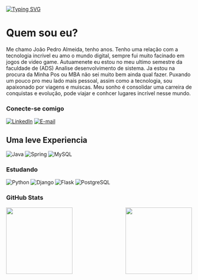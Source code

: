 
[![Typing SVG](https://readme-typing-svg.demolab.com?font=Fira+Code&pause=1000&color=27BDBA&random=false&width=435&lines=Hello+World!+Welcome+to+my+GitHub+profile+;My+name+is+Jo%C3%A3o+Pedro+and+I'm+23+years+)](https://git.io/typing-svg)

# Quem sou eu?
Me chamo João Pedro Almeida, tenho anos. Tenho uma relação com a tecnologia incrivel eu amo o mundo digital, sempre fui muito facinado em jogos de video game. Autuamenete eu estou no meu ultimo semestre da faculdade de (ADS) Analise desenvolvimento de sistema. Ja estou na procura da Minha Pos ou MBA não sei muito bem ainda qual fazer. Puxando um pouco pro meu lado mais pessoal, assim como a tecnologia, sou apaixonado por viagens e muiscas. Meu sonho é consolidar uma carreira de conquistas e evolução, pode viajar e conhcer lugares incrível nesse mundo. 

### Conecte-se comigo
[![LinkedIn](https://img.shields.io/badge/-LinkedIn-000?style=for-the-badge&logo=linkedin&logoColor=AA42F7)](https://www.linkedin.com/in/joao-pedro-william)
[![E-mail](https://img.shields.io/badge/-Email-000?style=for-the-badge&logo=gmail&logoColor=AA42F7)](mailto:joaopedrowilliam41@gmail.com)


## Uma leve Experiencia 
![Java](https://img.shields.io/badge/java-%23ED8B00.svg?style=for-the-badge&logo=openjdk&logoColor=white)
![Spring](https://img.shields.io/badge/spring-%236DB33F.svg?style=for-the-badge&logo=spring&logoColor=white)
![MySQL](https://img.shields.io/badge/MySQL-00000F?style=for-the-badge&logo=mysql&logoColor=white)


### Estudando 
![Python](https://img.shields.io/badge/python-3670A0?style=for-the-badge&logo=python&logoColor=ffdd54)
![Django](https://img.shields.io/badge/django-%23092E20.svg?style=for-the-badge&logo=django&logoColor=white)
![Flask](https://img.shields.io/badge/flask-%23000.svg?style=for-the-badge&logo=flask&logoColor=white)
![PostgreSQL](https://img.shields.io/badge/PostgreSQL-000?style=for-the-badge&logo=postgresql)


### GitHub Stats
<div>
  
 <img  height="180em" src="https://github-readme-stats.vercel.app/api?username=joaopedrowilliam&theme=ocean_dark&show_icons=true"/>
 <img align="right" height="180em" src="https://github-readme-stats.vercel.app/api/top-langs/?username=joaopedrowilliam&layout=compact&langs_count=16&theme=ocean_dark"/>

</div>


